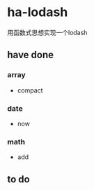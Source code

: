 # ha-lodash
用函数式思想实现一个lodash

## have done 
### array
* compact
### date
* now
### math
* add
## to do